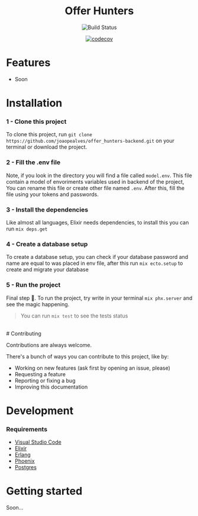 <h1 align="center">Offer Hunters</h1>

<div align="center">

![Build Status](https://img.shields.io/badge/version%20-v1.0.0-1C1E26?labelColor=1C1E26&color=9466ff)

[![codecov](https://codecov.io/gh/joaopealves/offer_hunters-backend/branch/main/graph/badge.svg?token=WDV4RSBOH2)](https://codecov.io/gh/joaopealves/offer_hunters-backend)

</div>

# Features

- Soon

# Installation

### 1 - Clone this project

To clone this project, run `git clone https://github.com/joaopealves/offer_hunters-backend.git` on your terminal or download the project.

### 2 - Fill the .env file

Note, if you look in the directory you will find a file called `model.env`. This file contain a model of envoriments variables used in backend of the project, You can rename this file or create other file named `.env`. After this, fill the file using your tokens and passwords.

### 3 - Install the dependencies

Like almost all languages, Elixir needs dependencies, to install this you can run `mix deps.get`

### 4 - Create a database setup

To create a database setup, you can check if your database password and name are equal to was placed in env file, after this run `mix ecto.setup` to create and migrate your database

### 5 - Run the project

Final step 🤩.
To run the project, try write in your terminal `mix phx.server` and see the magic happening.

> You can run `mix test` to see the tests status

 <br/>
# Contributing

Contributions are always welcome.

There's a bunch of ways you can contribute to this project, like by:

- Working on new features (ask first by opening an issue, please)
- Requesting a feature
- Reporting or fixing a bug
- Improving this documentation

# Development

### Requirements

- [Visual Studio Code](https://code.visualstudio.com/)
- [Elixir](https://elixir-lang.org)
- [Erlang](https://www.erlang.org)
- [Phoenix](https://phoenixframework.org)
- [Postgres](https://www.postgresql.org)

# Getting started

Soon...
